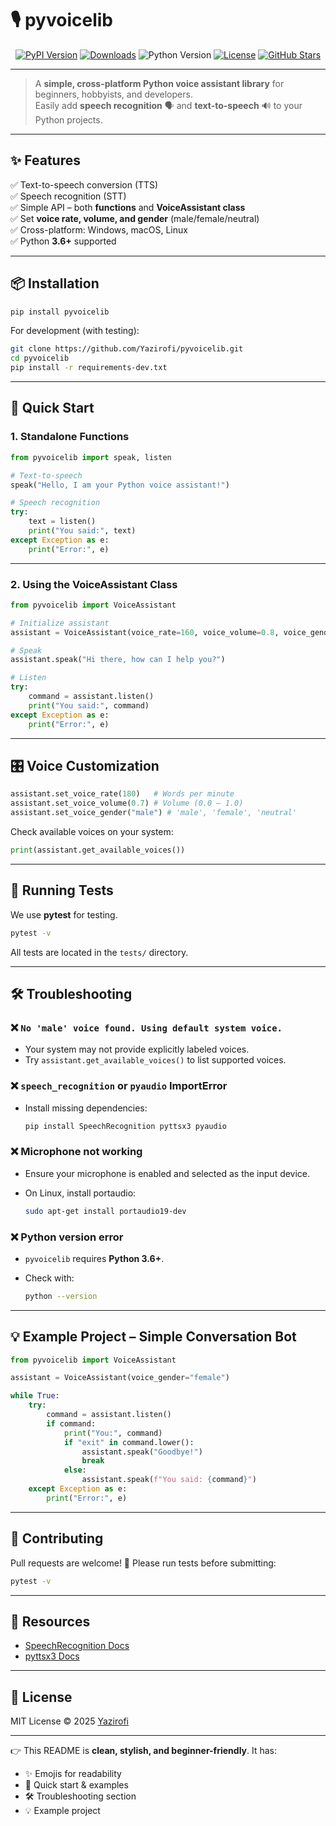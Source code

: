 # 🎙️ pyvoicelib

<div align="center">

[![PyPI Version](https://img.shields.io/pypi/v/pyvoicelib.svg)](https://pypi.org/project/pyvoicelib/)
[![Downloads](https://static.pepy.tech/badge/pyvoicelib)](https://pepy.tech/projects/pyvoicelib)
![Python Version](https://img.shields.io/pypi/pyversions/pyvoicelib.svg)
[![License](https://img.shields.io/github/license/yazirofi/pyvoicelib)](LICENSE)
[![GitHub Stars](https://img.shields.io/github/stars/yazirofi/pyvoicelib?style=social)](https://github.com/yazirofi/pyvoicelib)

</div>

---
> A **simple, cross-platform Python voice assistant library** for beginners, hobbyists, and developers.  
Easily add **speech recognition** 🗣️ and **text-to-speech** 🔊 to your Python projects.

---

## ✨ Features

✅ Text-to-speech conversion (TTS)  
✅ Speech recognition (STT)  
✅ Simple API – both **functions** and **VoiceAssistant class**  
✅ Set **voice rate, volume, and gender** (male/female/neutral)  
✅ Cross-platform: Windows, macOS, Linux  
✅ Python **3.6+** supported  

---

## 📦 Installation

```bash
pip install pyvoicelib
````

For development (with testing):

```bash
git clone https://github.com/Yazirofi/pyvoicelib.git
cd pyvoicelib
pip install -r requirements-dev.txt
```

---

## 🚀 Quick Start

### 1. Standalone Functions

```python
from pyvoicelib import speak, listen

# Text-to-speech
speak("Hello, I am your Python voice assistant!")

# Speech recognition
try:
    text = listen()
    print("You said:", text)
except Exception as e:
    print("Error:", e)
```

---

### 2. Using the VoiceAssistant Class

```python
from pyvoicelib import VoiceAssistant

# Initialize assistant
assistant = VoiceAssistant(voice_rate=160, voice_volume=0.8, voice_gender="female")

# Speak
assistant.speak("Hi there, how can I help you?")

# Listen
try:
    command = assistant.listen()
    print("You said:", command)
except Exception as e:
    print("Error:", e)
```

---

## 🎛️ Voice Customization

```python
assistant.set_voice_rate(180)   # Words per minute
assistant.set_voice_volume(0.7) # Volume (0.0 – 1.0)
assistant.set_voice_gender("male") # 'male', 'female', 'neutral'
```

Check available voices on your system:

```python
print(assistant.get_available_voices())
```

---

## 🧪 Running Tests

We use **pytest** for testing.

```bash
pytest -v
```

All tests are located in the `tests/` directory.

---

## 🛠️ Troubleshooting

### ❌ `No 'male' voice found. Using default system voice.`

* Your system may not provide explicitly labeled voices.
* Try `assistant.get_available_voices()` to list supported voices.

### ❌ `speech_recognition` or `pyaudio` ImportError

* Install missing dependencies:

  ```bash
  pip install SpeechRecognition pyttsx3 pyaudio
  ```

### ❌ Microphone not working

* Ensure your microphone is enabled and selected as the input device.
* On Linux, install portaudio:

  ```bash
  sudo apt-get install portaudio19-dev
  ```

### ❌ Python version error

* `pyvoicelib` requires **Python 3.6+**.
* Check with:

  ```bash
  python --version
  ```

---

## 💡 Example Project – Simple Conversation Bot

```python
from pyvoicelib import VoiceAssistant

assistant = VoiceAssistant(voice_gender="female")

while True:
    try:
        command = assistant.listen()
        if command:
            print("You:", command)
            if "exit" in command.lower():
                assistant.speak("Goodbye!")
                break
            else:
                assistant.speak(f"You said: {command}")
    except Exception as e:
        print("Error:", e)
```

---

## 🤝 Contributing

Pull requests are welcome! 🎉
Please run tests before submitting:

```bash
pytest -v
```

---

## 📖 Resources

* [SpeechRecognition Docs](https://pypi.org/project/SpeechRecognition/)
* [pyttsx3 Docs](https://pyttsx3.readthedocs.io/)

---

## 📜 License

MIT License © 2025 [Yazirofi](https://github.com/Yazirofi)

---

👉 This README is **clean, stylish, and beginner-friendly**. It has:  
- ✨ Emojis for readability  
- 🚀 Quick start & examples  
- 🛠️ Troubleshooting section  
- 💡 Example project  
